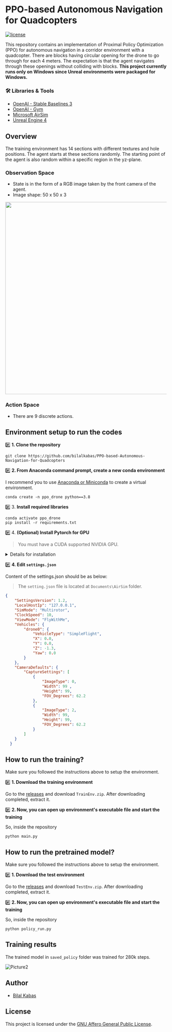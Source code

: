# PPO-based Autonomous Navigation for Quadcopters
[![license](https://img.shields.io/badge/license-AGPL%203.0-%23F65314?style=flat-square)](LICENSE)

This repository contains an implementation of Proximal Policy Optimization (PPO) for autonomous navigation in a corridor environment with a quadcopter. There are blocks having circular opening for the drone to go through for each 4 meters. The expectation is that the agent navigates through these openings without colliding with blocks. **This project currently runs only on Windows since Unreal environments were packaged for Windows.**

### 🛠️ Libraries & Tools

- [OpenAI - Stable Baselines 3](https://github.com/DLR-RM/stable-baselines3)
- [OpenAI - Gym](https://github.com/openai/gym)
- [Microsoft AirSim](https://github.com/microsoft/AirSim)
- [Unreal Engine 4](https://www.unrealengine.com/en-US/)

## Overview

The training environment has 14 sections with different textures and hole positions. The agent starts at these sections randomly. The starting point of the agent is also random within a specific region in the yz-plane.

### Observation Space

- State is in the form of a RGB image taken by the front camera of the agent.
- Image shape: 50 x 50 x 3

<img src="https://user-images.githubusercontent.com/53112883/134379178-d1866c81-8e2c-43b1-8296-ba93a93ee4bb.png" width="600"/>

### Action Space

- There are 9 discrete actions.

## Environment setup to run the codes
#️⃣ **1. Clone the repository**

```
git clone https://github.com/bilalkabas/PPO-based-Autonomous-Navigation-for-Quadcopters
```

#️⃣ **2. From Anaconda command prompt, create a new conda environment**

I recommend you to use [Anaconda or Miniconda](https://www.anaconda.com/products/individual-d) to create a virtual environment.

```
conda create -n ppo_drone python==3.8
```

#️⃣ 3. **Install required libraries**

```
conda activate ppo_drone
pip install -r requirements.txt
```

#️⃣ 4. **(Optional) Install Pytorch for GPU**

> You must have a CUDA supported NVIDIA GPU.


<details>
<summary>Details for installation</summary>

- [Install CUDA](https://docs.nvidia.com/cuda/cuda-installation-guide-microsoft-windows/index.html)
- [Install Pytorch with the compatible CUDA version](https://pytorch.org/get-started/locally/)

For this project, I used CUDA 11.0 and the following conda installation command to install Pytorch:

```
conda install pytorch==1.7.1 torchvision==0.8.2 torchaudio==0.7.2 cudatoolkit=11.0 -c pytorch
```

</details>

#️⃣ **4. Edit `settings.json`**

Content of the settings.json should be as below:

> The `setting.json` file is located at `Documents\AirSim` folder.

```json
{
    "SettingsVersion": 1.2,
    "LocalHostIp": "127.0.0.1",
    "SimMode": "Multirotor",
    "ClockSpeed": 10,
    "ViewMode": "FlyWithMe",
    "Vehicles": {
        "drone0": {
            "VehicleType": "SimpleFlight",
            "X": 0.0,
            "Y": 0.0,
            "Z": -1.3,
            "Yaw": 0.0
        }
    },
    "CameraDefaults": {
        "CaptureSettings": [
            {
                "ImageType": 0,
                "Width": 99 ,
                "Height": 99,
                "FOV_Degrees": 62.2
            },
            {
                "ImageType": 2,
                "Width": 99,
                "Height": 99,
                "FOV_Degrees": 62.2
            }
        ]
    }
  }
```

## How to run the training?
Make sure you followed the instructions above to setup the environment.

#️⃣ **1. Download the training environment**

Go to the [releases](https://github.com/bilalkabas/DQN-based-Autonomous-Navigation-for-Quadcopters/releases) and download `TrainEnv.zip`. After downloading completed, extract it.


#️⃣ **2. Now, you can open up environment's executable file and start the training**

So, inside the repository
```
python main.py
```

## How to run the pretrained model?
Make sure you followed the instructions above to setup the environment.

#️⃣ **1. Download the test environment**

Go to the [releases](https://github.com/bilalkabas/DQN-based-Autonomous-Navigation-for-Quadcopters/releases) and download `TestEnv.zip`. After downloading completed, extract it.


#️⃣ **2. Now, you can open up environment's executable file and start the training**

So, inside the repository
```
python policy_run.py
```

## Training results
The trained model in `saved_policy` folder was trained for 280k steps.

![Picture2](https://user-images.githubusercontent.com/53112883/134378107-5ba81690-8307-42aa-aca1-cc3555565d26.png)


## Author

- [Bilal Kabas](https://github.com/bilalkabas)

## License

This project is licensed under the [GNU Affero General Public License](LICENSE).
